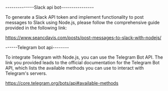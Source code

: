 --------------Slack api bot----------------

To generate a Slack API token and implement functionality to post messages to Slack using Node.js,
please follow the comprehensive guide provided in the following link: 

https://www.seancdavis.com/posts/post-messages-to-slack-with-nodejs/


------Telegram bot api--------

To integrate Telegram with Node.js, you can use the Telegram Bot API. 
The link you provided leads to the official documentation for the Telegram Bot API,
which lists the available methods you can use to interact with Telegram's servers.

https://core.telegram.org/bots/api#available-methods

